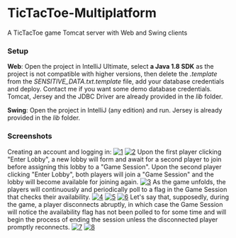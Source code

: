 # TicTacToe-Multiplatform
A TicTacToe game Tomcat server with Web and Swing clients

### Setup
**Web**: Open the project in IntelliJ Ultimate, select **a Java 1.8 SDK** as the project is not compatible with higher versions, then delete the *.template* from the *SENSITIVE_DATA.txt.template* file, add your database credentials and deploy. Contact me if you want some demo database credentials. Tomcat, Jersey and the JDBC Driver are already provided in the *lib* folder.

**Swing**: Open the project in IntelliJ (any edition) and run. Jersey is already provided in the *lib* folder.

### Screenshots

Creating an account and logging in:
<a href="https://ibb.co/7VyycPs"><img src="https://i.ibb.co/TRhhX69/1.png" alt="1" border="0"></a>
<a href="https://ibb.co/BPGssv9"><img src="https://i.ibb.co/Jdqkk89/2.png" alt="2" border="0"></a>
Upon the first player clicking "Enter Lobby", a new lobby will form and await for a second player to join before assigning this lobby to a "Game Session". Upon the second player clicking "Enter Lobby", both players will join a "Game Session" and the lobby will become available for joining again.
<a href="https://ibb.co/kMcrtC3"><img src="https://i.ibb.co/Trhns3K/3.png" alt="3" border="0"></a>
As the game unfolds, the players will continuously and periodically poll to a flag in the Game Session that checks their availability.
<a href="https://ibb.co/gm0rMZ9"><img src="https://i.ibb.co/HBcKDT4/4.png" alt="4" border="0"></a>
<a href="https://ibb.co/Gv6bVPb"><img src="https://i.ibb.co/xSkRM5R/5.png" alt="5" border="0"></a>
<a href="https://ibb.co/vzPnNPT"><img src="https://i.ibb.co/MNV0zVt/6.png" alt="6" border="0"></a>
Let's say that, supposedly, during the game, a player disconnects abruptly, in which case the Game Session will notice the availability flag has not been polled to for some time and will begin the process of ending the session unless the disconnected player promptly reconnects.
<a href="https://ibb.co/sVJ629h"><img src="https://i.ibb.co/P6z9NGR/7.png" alt="7" border="0"></a>
<a href="https://ibb.co/ZBhr36C"><img src="https://i.ibb.co/sKF4hvr/8.png" alt="8" border="0"></a>

